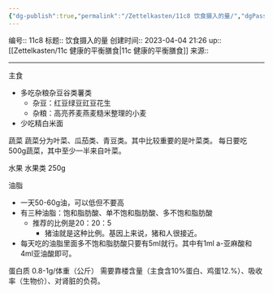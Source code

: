 ```yaml
---
{"dg-publish":true,"permalink":"/Zettelkasten/11c8 饮食摄入的量/","dgPassFrontmatter":true}
---
```


编号:: 11c8
标题:: 饮食摄入的量
创建时间:: 2023-04-04 21:26
up:: [[Zettelkasten/11c 健康的平衡膳食\|11c 健康的平衡膳食]]
来源:: 

---
主食
- 多吃杂粮杂豆谷类薯类
	- 杂豆：红豆绿豆豇豆花生
	- 杂粮：高亮荞麦燕麦糙米整理的小麦
- 少吃精白米面

蔬菜
蔬菜分为叶菜、瓜茄类、青豆类。其中比较重要的是叶菜类。
每日要吃500g蔬菜，其中至少一半来自叶菜。

水果
水果类 250g

油脂
- 一天50-60g油，可以低但不要高
- 有三种油脂：饱和脂肪酸、单不饱和脂肪酸、多不饱和脂肪酸
	- 推荐的比例是20：20：5
		- 猪油就是这种比例。基因上来说，猪和人很接近。
- 每天吃的油脂里面多不饱和脂肪酸只要有5ml就行。其中有1ml a-亚麻酸和4ml亚油酸即可。

蛋白质
0.8-1g/体重（公斤）
需要靠楼含量（主食含10%蛋白、鸡蛋12.%）、吸收率（生物价）、对肾脏的负荷。